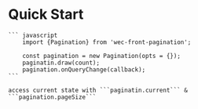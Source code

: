 # Quick Start
    ``` javascript
        import {Pagination} from 'wec-front-pagination';

        const pagination = new Pagination(opts = {});
        paginatin.draw(count);
        pagination.onQueryChange(callback);
    ```

    access current state with ```paginatin.current``` & ```pagination.pageSize```